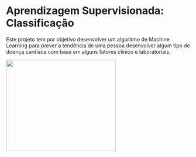 # Aprendizagem Supervisionada: Classificação
Este projeto tem por objetivo desenvolver um algoritmo de Machine Learning para prever a tendência de uma pessoa desenvolver 
algum tipo de doença cardíaca com base em alguns fatores clínico e laboratoriais.

<p aling="center">
 <img width="300" height="250" src="img/imagem.gif">
</p>
